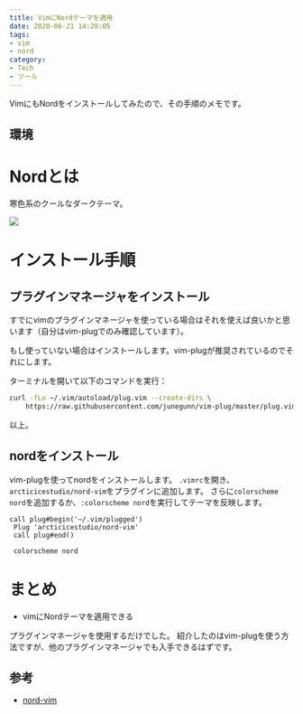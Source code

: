 ```yaml
---
title: VimにNordテーマを適用
date: 2020-06-21 14:20:05
tags:
- vim
- nord
category:
- Tech
- ツール
---
```


VimにもNordをインストールしてみたので、その手順のメモです。

<!-- more -->

## 環境

# Nordとは

寒色系のクールなダークテーマ。

![](https://raw.githubusercontent.com/arcticicestudio/nord-docs/develop/assets/images/ports/vim/overview-go-nerdtree.png)

# インストール手順

## プラグインマネージャをインストール

すでにvimのプラグインマネージャを使っている場合はそれを使えば良いかと思います（自分はvim-plugでのみ確認しています）。

もし使っていない場合はインストールします。vim-plugが推奨されているのでそれにします。

ターミナルを開いて以下のコマンドを実行：

```sh
curl -fLo ~/.vim/autoload/plug.vim --create-dirs \
    https://raw.githubusercontent.com/junegunn/vim-plug/master/plug.vim
```

以上。

## nordをインストール

vim-plugを使ってnordをインストールします。
`.vimrc`を開き、`arcticicestudio/nord-vim`をプラグインに追加します。
さらに`colorscheme nord`を追加するか、`:colorscheme nord`を実行してテーマを反映します。

```vim
call plug#begin('~/.vim/plugged')
 Plug 'arcticicestudio/nord-vim'
 call plug#end()

 colorscheme nord
```

# まとめ

- vimにNordテーマを適用できる

プラグインマネージャを使用するだけでした。
紹介したのはvim-plugを使う方法ですが、他のプラグインマネージャでも入手できるはずです。

## 参考

- [nord-vim](https://github.com/arcticicestudio/nord-vim)
